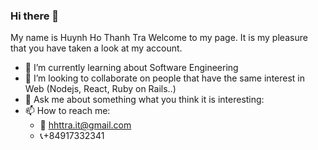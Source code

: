 ### Hi there 👋
My name is Huynh Ho Thanh Tra
Welcome to my page. It is my pleasure that you have taken a look at my account.
- 🌱 I’m currently learning about Software Engineering
- 👯 I’m looking to collaborate on people that have the same interest in Web (Nodejs, React, Ruby on Rails..) 
- 💬 Ask me about something what you think it is interesting:
- 📫 How to reach me: 
  - :email: hhttra.it@gmail.com
  - :telephone_receiver:+84917332341
<!--
**hothanhtrahuynh/hothanhtrahuynh** is a ✨ _special_ ✨ repository because its `README.md` (this file) appears on your GitHub profile.

Here are some ideas to get you started:

- 🔭 I’m currently working on ...
- 🌱 I’m currently learning ...
- 👯 I’m looking to collaborate on ...
- 🤔 I’m looking for help with ...
- 💬 Ask me about ...
- 📫 How to reach me: ...
- 😄 Pronouns: ...
- ⚡ Fun fact: ...
-->
